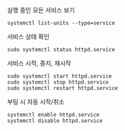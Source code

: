 

실행 중인 모든 서비스 보기

```
systemctl list-units --type=service
```

서비스 상태 확인

```
sudo systemctl status httpd.service
```

서비스 시작, 중지, 재시작

```
sudo systemctl start httpd.service
sudo systemctl stop httpd.service
sudo systemctl restart httpd.service
```

부팅 시 자동 시작/취소

```
systemctl enable httpd.service
systemctl disable httpd.service
```
